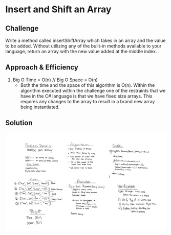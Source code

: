 # Insert and Shift an Array

## Challenge
Write a method called insertShiftArray which takes in an array and the value to be added. 
Without utilizing any of the built-in methods available to your language, return an array with the 
new value added at the middle index. 

## Approach & Efficiency

1. Big O Time = O(n) // Big O Space = O(n)
	- Both the time and the space of this algorithm is O(n). Within the algorithm executed within the challenge
	one of the restraints that we have in the C# language is that we have fixed size arrays. This requires
	any changes to the array to result in a brand new array being instantiated. 

## Solution

![Reverse An Array](../../assets/Challenge1.PNG)
